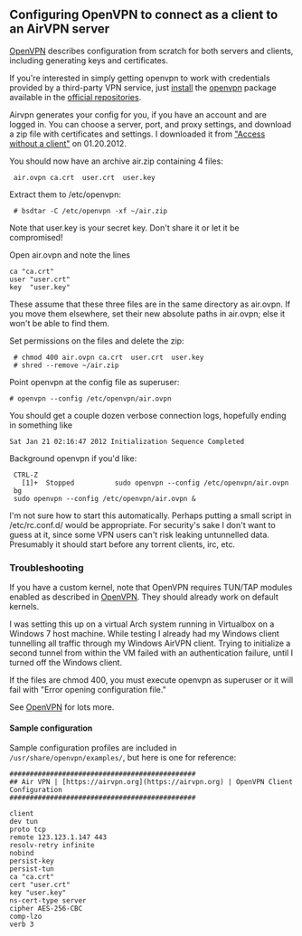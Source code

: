 ## Configuring OpenVPN to connect as a client to an AirVPN server

[OpenVPN](/index.php/OpenVPN "OpenVPN") describes configuration from scratch for both servers and clients, including generating keys and certificates.

If you're interested in simply getting openvpn to work with credentials provided by a third-party VPN service, just [install](/index.php/Install "Install") the [openvpn](https://www.archlinux.org/packages/?name=openvpn) package available in the [official repositories](/index.php/Official_repositories "Official repositories").

Airvpn generates your config for you, if you have an account and are logged in. You can choose a server, port, and proxy settings, and download a zip file with certificates and settings. I downloaded it from ["Access without a client"](https://airvpn.org/index.php?option=com_air&view=access&Itemid=100) on 01.20.2012\.

You should now have an archive air.zip containing 4 files:

```
 air.ovpn ca.crt  user.crt  user.key

```

Extract them to /etc/openvpn:

```
 # bsdtar -C /etc/openvpn -xf ~/air.zip

```

Note that user.key is your secret key. Don't share it or let it be compromised!

Open air.ovpn and note the lines

```
ca "ca.crt"
user "user.crt"
key  "user.key"

```

These assume that these three files are in the same directory as air.ovpn. If you move them elsewhere, set their new absolute paths in air.ovpn; else it won't be able to find them.

Set permissions on the files and delete the zip:

```
 # chmod 400 air.ovpn ca.crt  user.crt  user.key
 # shred --remove ~/air.zip

```

Point openvpn at the config file as superuser:

```
# openvpn --config /etc/openvpn/air.ovpn

```

You should get a couple dozen verbose connection logs, hopefully ending in something like

```
Sat Jan 21 02:16:47 2012 Initialization Sequence Completed

```

Background openvpn if you'd like:

```
 CTRL-Z 
   [1]+  Stopped          sudo openvpn --config /etc/openvpn/air.ovpn
 bg
 sudo openvpn --config /etc/openvpn/air.ovpn &

```

I'm not sure how to start this automatically. Perhaps putting a small script in /etc/rc.conf.d/ would be appropriate. For security's sake I don't want to guess at it, since some VPN users can't risk leaking untunnelled data. Presumably it should start before any torrent clients, irc, etc.

### Troubleshooting

If you have a custom kernel, note that OpenVPN requires TUN/TAP modules enabled as described in [OpenVPN](/index.php/OpenVPN "OpenVPN"). They should already work on default kernels.

I was setting this up on a virtual Arch system running in Virtualbox on a Windows 7 host machine. While testing I already had my Windows client tunnelling all traffic through my Windows AirVPN client. Trying to initialize a second tunnel from within the VM failed with an authentication failure, until I turned off the Windows client.

If the files are chmod 400, you must execute openvpn as superuser or it will fail with "Error opening configuration file."

See [OpenVPN](/index.php/OpenVPN "OpenVPN") for lots more.

#### Sample configuration

Sample configuration profiles are included in `/usr/share/openvpn/examples/`, but here is one for reference:

```
##############################################
## Air VPN | [https://airvpn.org](https://airvpn.org) | OpenVPN Client Configuration
##############################################

client
dev tun
proto tcp
remote 123.123.1.147 443
resolv-retry infinite
nobind
persist-key
persist-tun
ca "ca.crt"
cert "user.crt"
key "user.key"
ns-cert-type server
cipher AES-256-CBC
comp-lzo
verb 3

```